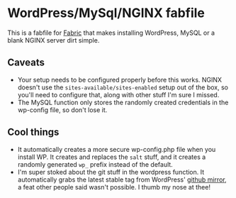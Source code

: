 # WordPress/MySql/NGINX fabfile

This is a fabfile for [Fabric](https://github.com/fabric/fabric) that makes installing WordPress, MySQL or a blank NGINX server dirt simple.

## Caveats
- Your setup needs to be configured properly before this works. NGINX doesn't use the `sites-available/sites-enabled` setup out of the box, so you'll need to configure that, along with other stuff I'm sure I missed.
- The MySQL function only stores the randomly created credentials in the wp-config file, so don't lose it.

## Cool things
- It automatically creates a more secure wp-config.php file when you install WP. It creates and replaces the `salt` stuff, and it creates a randomly generated `wp_` prefix instead of the default.
- I'm super stoked about the git stuff in the wordpress function. It automatically grabs the latest stable tag from WordPress' [github mirror](http://github.com/WordPress/WordPress), a feat other people said wasn't possible. I thumb my nose at thee!